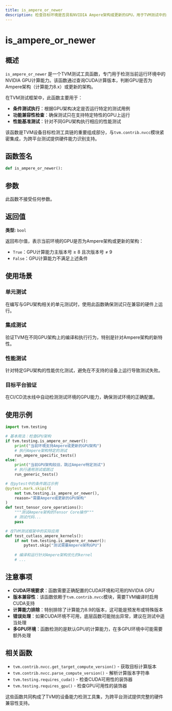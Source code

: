```yaml
---
title: is_ampere_or_newer
description: 检查目标环境是否具有NVIDIA Ampere架构或更新的GPU，用于TVM测试中的条件执行
---
```


# is_ampere_or_newer

## 概述

`is_ampere_or_newer` 是一个TVM测试工具函数，专门用于检测当前运行环境中的NVIDIA GPU计算能力。该函数通过查询CUDA计算版本，判断GPU是否为Ampere架构（计算能力8.x）或更新的架构。

在TVM测试框架中，此函数主要用于：
- **条件测试执行**：根据GPU架构决定是否运行特定的测试用例
- **功能兼容性检查**：确保测试只在支持特定特性的GPU上运行
- **性能基准测试**：针对不同GPU架构执行相应的性能测试

该函数是TVM设备目标检测工具链的重要组成部分，与`tvm.contrib.nvcc`模块紧密集成，为跨平台测试提供硬件能力识别支持。

## 函数签名

```python
def is_ampere_or_newer():
```

## 参数

此函数不接受任何参数。

## 返回值

**类型:** `bool`

返回布尔值，表示当前环境的GPU是否为Ampere架构或更新的架构：
- `True`：GPU计算能力主版本号 ≥ 8 且次版本号 ≠ 9
- `False`：GPU计算能力不满足上述条件

## 使用场景

### 单元测试
在编写与GPU架构相关的单元测试时，使用此函数确保测试只在兼容的硬件上运行。

### 集成测试
验证TVM在不同GPU架构上的编译和执行行为，特别是针对Ampere架构的新特性。

### 性能测试
针对特定GPU架构的性能优化测试，避免在不支持的设备上运行导致测试失败。

### 目标平台验证
在CI/CD流水线中自动检测测试环境的GPU能力，确保测试环境的正确配置。

## 使用示例

```python
import tvm.testing

# 基本用法：检查GPU架构
if tvm.testing.is_ampere_or_newer():
    print("当前环境支持Ampere或更新的GPU架构")
    # 执行Ampere架构特定的测试
    run_ampere_specific_tests()
else:
    print("当前GPU架构较旧，跳过Ampere特定测试")
    # 执行通用测试或跳过
    run_generic_tests()

# 在pytest中的条件跳过示例
@pytest.mark.skipif(
    not tvm.testing.is_ampere_or_newer(),
    reason="需要Ampere或更新的GPU架构"
)
def test_tensor_core_operations():
    """测试Ampere架构的Tensor Core操作"""
    # 测试代码...
    pass

# 在TVM测试框架中的实际应用
def test_cutlass_ampere_kernels():
    if not tvm.testing.is_ampere_or_newer():
        pytest.skip("测试需要Ampere架构GPU")
    
    # 编译和运行针对Ampere架构优化的kernel
    # ...
```

## 注意事项

- **CUDA环境要求**：函数需要正确配置的CUDA环境和可用的NVIDIA GPU
- **版本兼容性**：该函数依赖于`tvm.contrib.nvcc`模块，需要TVM编译时启用CUDA支持
- **计算能力排除**：特别排除了计算能力8.9的版本，这可能是预发布或特殊版本
- **错误处理**：如果CUDA环境不可用，底层函数可能抛出异常，建议在测试中适当处理
- **多GPU环境**：函数检测的是默认GPU的计算能力，在多GPU环境中可能需要额外处理

## 相关函数

- `tvm.contrib.nvcc.get_target_compute_version()` - 获取目标计算版本
- `tvm.contrib.nvcc.parse_compute_version()` - 解析计算版本字符串
- `tvm.testing.requires_cuda()` - 检查CUDA可用性的装饰器
- `tvm.testing.requires_gpu()` - 检查GPU可用性的装饰器

这些函数共同构成了TVM的设备能力检测工具集，为跨平台测试提供完整的硬件兼容性支持。